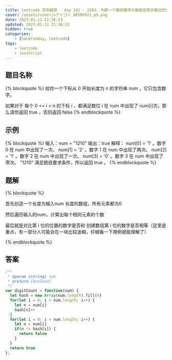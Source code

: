```yaml
---
title: leetcode 百天解题 - day 101 - 2283. 判断一个数的数字计数是否等于数位的值
cover: /assets/cover/◇アイコン_80589921_p5.png
date: 2023-01-11 21:36:23
updated: 2023-01-11 21:36:23
hidden: true
categories:
    - [handredday, leetcode]
tags:
    - leetcode
    - JavaScript
---
```



## 题目名称

{% blockquote %}
给你一个下标从 0 开始长度为 n 的字符串 num ，它只包含数字。

如果对于 每个 0 <= i < n 的下标 i ，都满足数位 i 在 num 中出现了 num[i]次，那么请你返回 true ，否则返回 false 
{% endblockquote %}

## 示例

{% blockquote %}
输入：num = "1210"
输出：true
解释：
num[0] = '1' 。数字 0 在 num 中出现了一次。
num[1] = '2' 。数字 1 在 num 中出现了两次。
num[2] = '1' 。数字 2 在 num 中出现了一次。
num[3] = '0' 。数字 3 在 num 中出现了零次。
"1210" 满足题目要求条件，所以返回 true 。
{% endblockquote %}


## 题解


{% blockquote %}

首先创造一个长度为输入num 长度的数组，所有元素都为0

然后遍历输入的num，计算出每个相同元素的个数

最后就是对比第 i 位的位置的数字是否和 创建数组第 i 位的数字是否相等（这里是重点，有一部分人可能会在一块比较迷糊，仔细看一下用例就能理解了）

{% endblockquote %}

## 答案

~~~js
/**
 * @param {string} num
 * @return {boolean}
 */
var digitCount = function(num) {
  let hash = new Array(num.length).fill(0)
  for(let i = 0; i < num.length; i++) {
    let n = num[i]
    hash[n]++
  }
  for(let i = 0; i < num.length; i++) {
    let n = num[i]
    if(n != hash[i]) {
      return false
    }
  }
  return true
};
~~~
